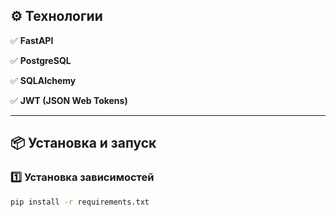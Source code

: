 

## ⚙️ **Технологии**
✅ **FastAPI**

✅ **PostgreSQL**

✅ **SQLAlchemy**

✅ **JWT (JSON Web Tokens)**

---

## 📦 **Установка и запуск**
### 1️⃣ Установка зависимостей
```sh
pip install -r requirements.txt
```